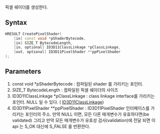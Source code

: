 픽셀 쉐이더를 생성한다.

## Syntax

```c++
HRESULT CreatePixelShader( 
	[in] const void *pShaderBytecode, 
	[in] SIZE_T BytecodeLength, 
	[in, optional] ID3D11ClassLinkage *pClassLinkage, 
	[out, optional] ID3D11PixelShader **ppPixelShader 
);
```

## Parameters

1. const void *pShaderBytecode : 컴파일된 shader 를 가리키는 포인터.
2. SIZE_T BytecodeLength : 컴파일된 픽셀 쉐이더의 사이즈
3. ID3D11ClassLinkage *pClassLinkage : class linkage interface를 가리키는 포인터. NULL 일 수 있다. ( [ID3D11ClassLinkage](https://learn.microsoft.com/en-us/windows/desktop/api/d3d11/nn-d3d11-id3d11classlinkage))
4. ID3D11PixelShader **ppPixelShader : ID3D11PixelShader 인터페이스를 가리키는 포인터의 주소. 만약 NULL 이면, 모든 다른 매개변수가 유효하다면(be validated) 그리고 만약 모든 매개변수가 유효성 검사(validation)에 전달 되면 이 api 는 S_OK 대신에 S_FALSE 를 반환한다.